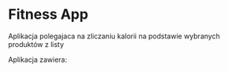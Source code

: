 # Fitness App

Aplikacja polegajaca na zliczaniu kalorii na podstawie wybranych produktów z listy

Aplikacja zawiera:
